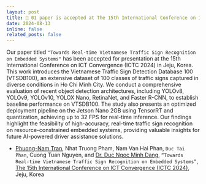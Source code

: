 ```yaml
---
layout: post
title: 📰 01 paper is accepted at The 15th International Conference on ICT Convergence (ICTC 2024), Jeju, Korea.
date: 2024-08-13
inline: false
related_posts: false
---
```

Our paper titled `"Towards Real-time Vietnamese Traffic Sign Recognition on Embedded Systems"` has been accepted for presentation at the 15th International Conference on ICT Convergence (ICTC 2024) in Jeju, Korea. This work introduces the Vietnamese Traffic Sign Detection Database 100 (VTSDB100), an extensive dataset of 100 classes of traffic signs captured in diverse conditions in Ho Chi Minh City. We conduct a comprehensive evaluation of recent object detection architectures, including YOLOv8, YOLOv9, YOLOv10, YOLOX Nano, RetinaNet, and Faster R-CNN, to establish baseline performance on VTSDB100. The study also presents an optimized deployment pipeline on the Jetson Nano 2GB using TensorRT and quantization, achieving up to 32 FPS for real-time inference. Our findings highlight the feasibility of high-accuracy, real-time traffic sign recognition on resource-constrained embedded systems, providing valuable insights for future AI-powered driver assistance solutions.

   - <a href='https://tpnam0901.github.io/'>Phuong-Nam Tran</a>, Nhat Truong Pham, Nam Van Hai Phan, `Duc Tai Phan`, Cuong Tuan Nguyen, and <a href='https://dnmduc.github.io/'>Dr. Duc Ngoc Minh Dang</a>, `“Towards Real-time Vietnamese Traffic Sign Recognition on Embedded Systems”`, <a href='https://ictc.org/'>The 15th International Conference on ICT Convergence (ICTC 2024)</a>, Jeju, Korea